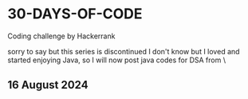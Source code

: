 # 30-DAYS-OF-CODE
Coding challenge by Hackerrank

sorry to say but this series is discontinued I don't know but I loved and started enjoying Java, so I will now post java codes for DSA from \
## 16 August 2024
